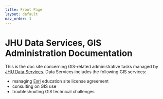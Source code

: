 ```yaml
---
title: Front Page
layout: default
nav_order: 1
---
```


# JHU Data Services, GIS Administration Documentation

This is the doc site concerning GIS-related administrative tasks managed by [JHU Data Services](https://dataservices.library.jhu.edu/). Data Services includes the following GIS services:
* managing [Esri](https://www.esri.com/en-us/home) education site license agreement
* consulting on GIS use
* troubleshooting GIS technical challenges
